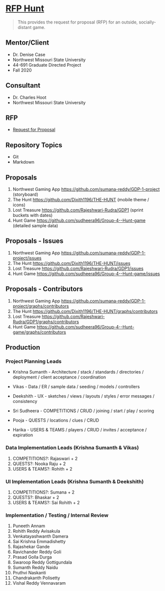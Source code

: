 # [RFP Hunt](https://github.com/denisecase/rfp-hunt)

> This provides the request for proposal (RFP) for an outside, socially-distant game.

## Mentor/Client

- Dr. Denise Case
- Northwest Missouri State University
- 44-691 Graduate Directed Project 
- Fall 2020

## Consultant

- Dr. Charles Hoot
- Northwest Missouri State University

## RFP

- [Request for Proposal](https://github.com/denisecase/rfp-hunt/blob/master/rfp-hunt.md)

## Repository Topics

- Git
- Markdown

## Proposals

1. Northwest Gaming App https://github.com/sumana-reddy/GDP-1-project (storyboard)
1. The Hunt https://github.com/Dixith1196/THE-HUNT (mobile theme / icons)
3. Lost Treasure https://github.com/Rajeshwari-Rudra/GDP1 (sprint buckets with dates)
4. Hunt Game https://github.com/sudheera96/Group-4--Hunt-game (detailed sample data)

## Proposals - Issues 

1. Northwest Gaming App https://github.com/sumana-reddy/GDP-1-project/issues
1. The Hunt https://github.com/Dixith1196/THE-HUNT/issues
3. Lost Treasure https://github.com/Rajeshwari-Rudra/GDP1/issues
4. Hunt Game https://github.com/sudheera96/Group-4--Hunt-game/issues

## Proposals - Contributors 

1. Northwest Gaming App https://github.com/sumana-reddy/GDP-1-project/graphs/contributors
1. The Hunt https://github.com/Dixith1196/THE-HUNT/graphs/contributors
3. Lost Treasure https://github.com/Rajeshwari-Rudra/GDP1/graphs/contributors
4. Hunt Game https://github.com/sudheera96/Group-4--Hunt-game/graphs/contributors

## Production

### Project Planning Leads

- Krishna Sumanth - Architecture / stack / standards / directories / deployment / client acceptance / coordination
- Vikas - Data / ER / sample data / seeding / models / controllers
- Deekshith - UX - sketches / views / layouts / styles / error messages / consistency

- Sri Sudheera - COMPETITIONS / CRUD / joining / start / play / scoring
- Pooja - QUESTS / locations / clues / CRUD
- Harika - USERS & TEAMS / players / CRUD / invites / acceptance / expiration

### Data Implementation Leads (Krishna Sumanth & Vikas)

1. COMPETITIONS?: Rajaswari + 2
1. QUESTS?: Nooka Raju + 2
1. USERS & TEAMS?: Rohith + 2

### UI Implementation Leads (Krishna Sumanth & Deekshith)

1. COMPETITIONS?: Sumana + 2
1. QUESTS?: Bhaskar + 2
1. USERS & TEAMS?: Sai Rohith + 2

### Implementation / Testing / Internal Review 

1. Puneeth Annam
1. Rohith Reddy Avisakula
1. Venkatayashwanth Damera
1. Sai Krishna Emmadishetty
1. Rajashekar Gande
1. Ravichander Reddy Goli
1. Prasad Golla Durga
1. Swaroop Reddy Gottigundala
1. Sumanth Reddy Naidu
1. Pruthvi Naskanti
1. Chandrakanth Polisetty
1. Vishal Reddy Vennavaram

